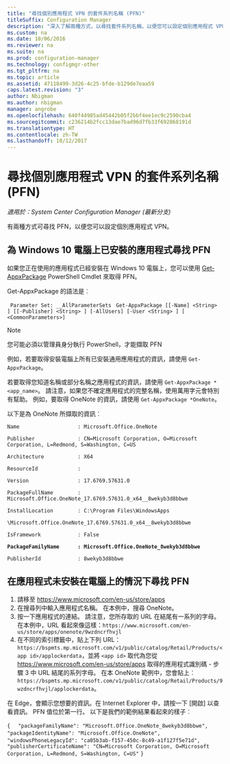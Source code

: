 ```yaml
---
title: "尋找個別應用程式 VPN 的套件系列名稱 (PFN)"
titleSuffix: Configuration Manager
description: "深入了解兩種方式，以尋找套件系列名稱，以便您可以設定個別應用程式 VPN。"
ms.custom: na
ms.date: 10/06/2016
ms.reviewer: na
ms.suite: na
ms.prod: configuration-manager
ms.technology: configmgr-other
ms.tgt_pltfrm: na
ms.topic: article
ms.assetid: 47118499-3d26-4c25-bfde-b129de7eaa59
caps.latest.revision: "3"
author: Nbigman
ms.author: nbigman
manager: angrobe
ms.openlocfilehash: 640f44985ad45442b05f2bbf4ee1ec9c2590cba4
ms.sourcegitcommit: c236214b2fcc13dae7bad96d7fb33f692868191d
ms.translationtype: HT
ms.contentlocale: zh-TW
ms.lasthandoff: 10/12/2017
---
```

# <a name="find-a-package-family-name-pfn-for-per-app-vpn"></a>尋找個別應用程式 VPN 的套件系列名稱 (PFN)

*適用於：System Center Configuration Manager (最新分支)*


有兩種方式可尋找 PFN，以便您可以設定個別應用程式 VPN。

## <a name="find-a-pfn-for-an-app-thats-installed-on-a-windows-10-computer"></a>為 Windows 10 電腦上已安裝的應用程式尋找 PFN

如果您正在使用的應用程式已經安裝在 Windows 10 電腦上，您可以使用 [Get-AppxPackage](https://technet.microsoft.com/library/hh856044.aspx) PowerShell Cmdlet 來取得 PFN。

Get-AppxPackage 的語法是︰

` Parameter Set: __AllParameterSets`
` Get-AppxPackage [[-Name] <String> ] [[-Publisher] <String> ] [-AllUsers] [-User <String> ] [ <CommonParameters>]`

> [!NOTE]
> 您可能必須以管理員身分執行 PowerShell，才能擷取 PFN

例如，若要取得安裝電腦上所有已安裝通用應用程式的資訊，請使用 `Get-AppxPackage`。

若要取得您知道名稱或部分名稱之應用程式的資訊，請使用 `Get-AppxPackage *<app_name>`。 請注意，如果您不確定應用程式的完整名稱，使用萬用字元會特別有幫助。 例如，要取得 OneNote 的資訊，請使用 `Get-AppxPackage *OneNote`。


以下是為 OneNote 所擷取的資訊︰

`Name                   : Microsoft.Office.OneNote`

`Publisher              : CN=Microsoft Corporation, O=Microsoft Corporation, L=Redmond, S=Washington, C=US`

`Architecture           : X64`

`ResourceId             :`

`Version                : 17.6769.57631.0`

`PackageFullName        : Microsoft.Office.OneNote_17.6769.57631.0_x64__8wekyb3d8bbwe`

`InstallLocation        : C:\Program Files\WindowsApps`

`\Microsoft.Office.OneNote_17.6769.57631.0_x64__8wekyb3d8bbwe`

`IsFramework            : False`

**`PackageFamilyName      : Microsoft.Office.OneNote_8wekyb3d8bbwe`**

`PublisherId            : 8wekyb3d8bbwe`



## <a name="find-a-pfn-if-the-app-is-not-installed-on-a-computer"></a>在應用程式未安裝在電腦上的情況下尋找 PFN

1.  請移至 https://www.microsoft.com/en-us/store/apps
2.  在搜尋列中輸入應用程式名稱。 在本例中，搜尋 OneNote。
3.  按一下應用程式的連結。 請注意，您所存取的 URL 在結尾有一系列的字母。 在本例中，URL 看起來像這樣：`https://www.microsoft.com/en-us/store/apps/onenote/9wzdncrfhvjl`
4.  在不同的索引標籤中，貼上下列 URL：`https://bspmts.mp.microsoft.com/v1/public/catalog/Retail/Products/<app id>/applockerdata`，並將 `<app id>` 取代為您從 https://www.microsoft.com/en-us/store/apps 取得的應用程式識別碼 - 步驟 3 中 URL 結尾的系列字母。 在本 OneNote 範例中，您會貼上︰`https://bspmts.mp.microsoft.com/v1/public/catalog/Retail/Products/9wzdncrfhvjl/applockerdata`。

在 Edge，會顯示您想要的資訊。在 Internet Explorer 中，請按一下 [開啟] 以查看資訊。 PFN 值位於第一行。 以下是我們的範例結果看起來的樣子︰


`{`
`  "packageFamilyName": "Microsoft.Office.OneNote_8wekyb3d8bbwe",`
`  "packageIdentityName": "Microsoft.Office.OneNote",`
`  "windowsPhoneLegacyId": "ca05b3ab-f157-450c-8c49-a1f127f5e71d",`
`  "publisherCertificateName": "CN=Microsoft Corporation, O=Microsoft Corporation, L=Redmond, S=Washington, C=US"`
`}`
